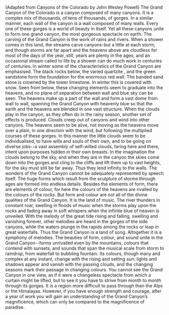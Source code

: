 (Adapted from Canyons of the Colorado by John Wesley Powell)
The Grand Canyon of the Colorado is a canyon composed of many canyons. It is a complex mix of thousands, of tens of thousands, of gorges. In a similar manner, each wall of the canyon is a wall composed of many walls. Every one of these gorges is a world of beauty in itself. Yet all these canyons unite to form one grand canyon, the most gorgeous spectacle on earth.
The carving of the Grand Canyon is the work of rains and rivers. When a shower comes in this land, the streams carve canyons-but a little at each storm; and though storms are far apart and the heavens above are cloudless for most of the days of the year, still, years are plenty in the ages, and an occasional stream called to life by a shower can do much work in centuries of centuries.
In winter some of the characteristics of the Grand Canyon are emphasised. The black rocks below, the varied quartzite , and the green sandstone form the foundation for the enormous red wall. The banded sand stone is crowned by the tower limestone. In winter this is covered with snow. Seen from below, these changing elements seem to graduate into the heavens, and no plane of separation between wall and blue sky can be seen. The heavens make up a part of the wall and form a vast dome from wall to wall, spanning the Grand Canyon with heavenly blue so that the earth and the heavens are blended in one vast structure.
When the clouds play in the canyon, as they often do in the rainy season, another set of effects is produced. Clouds creep out of canyons and wind into other canyons. The heavens seem to be alive, not moving as the heavens move over a plain, in one direction with the wind, but following the multiplied courses of these gorges. In this manner the little clouds seem to be individualised, to have wills and souls of their own, and to be going on diverse jobs--a vast assembly of self-willed clouds, faring here and there, intent upon purposes hidden in their own breasts. In the imagination the clouds belong to the sky, and when they are in the canyon the skies come down into the gorges and cling to the cliffs and lift them up to vast heights, for the sky must still be far away. Thus they lend infinity to the walls.
The wonders of the Grand Canyon cannot be adequately represented by speech itself. The huge forms which result from the sculpture of storms through ages are formed into endless details. Besides the elements of form, there are elements of colour, for here the colours of the heavens are rivalled by the colours of the rocks. But form and colour are not all of the divine qualities of the Grand Canyon. It is the land of music. The river thunders in constant roar, swelling in floods of music when the storms play upon the rocks and fading away in soft whispers when the infinite blue of heaven is unveiled. With the melody of the great tide rising and falling, swelling and vanishing forever, other melodies are heard in the gorges of the side canyons, while the waters plunge in the rapids among the rocks or leap in great waterfalls. Thus the Grand Canyon is a land of song. Altogether it is a symphony of melodies.
The beauties of form, colour, and sound unite in the Grand Canyon--forms unrivalled even by the mountains, colours that contend with sunsets, and sounds that span the musical scale from storm to raindrop, from waterfall to bubbling fountain. Its colours, though many and complex at any instant, change with the rising and setting sun; lights and shadows appear and vanish with the passing clouds, and the changing seasons mark their passage in changing colours. You cannot see the Grand Canyon in one view, as if it were a changeless spectacle from which a curtain might be lifted, but to see it you have to strive from month to month through its gorges. It is a region more difficult to pass through than the Alps or the Himalayas. However, if you have enough strength and courage, after a year of work you will gain an understanding of the Grand Canyon’s magnificence, which can only be compared to the magnificence of paradise.
